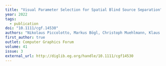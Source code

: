 ```yaml
---
title: "Visual Parameter Selection for Spatial Blind Source Separation"
year: 2022
tags:
  - publication
doi: "10.1111/cgf.14530"
authors: "Nikolaus Piccolotto, Markus Bögl, Christoph Muehlmann, Klaus Nordhausen, Peter Filzmoser, Silvia Miksch"
first_author: true
outlet: Computer Graphics Forum
volume: 41
issue: 3
external_url: http://diglib.eg.org/handle/10.1111/cgf14530
---
```

